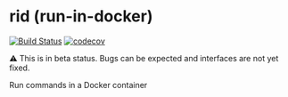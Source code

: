 rid (run-in-docker)
===================

[![Build Status](https://travis-ci.org/creasty/rid.svg?branch=master)](https://travis-ci.org/creasty/rid) [![codecov](https://codecov.io/gh/creasty/rid/branch/master/graph/badge.svg)](https://codecov.io/gh/creasty/rid)

:warning: This is in beta status. Bugs can be expected and interfaces are not yet fixed.

Run commands in a Docker container

